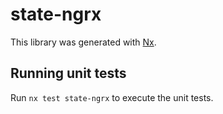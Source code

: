 # state-ngrx

This library was generated with [Nx](https://nx.dev).

## Running unit tests

Run `nx test state-ngrx` to execute the unit tests.
